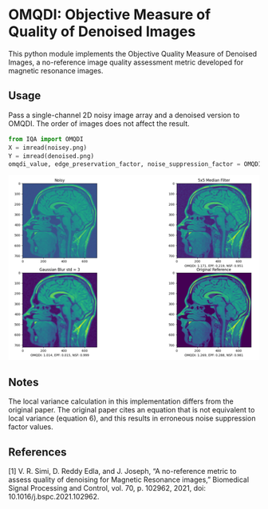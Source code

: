 # OMQDI: Objective Measure of Quality of Denoised Images

This python module implements the Objective Quality Measure of Denoised Images, a no-reference image quality assessment metric developed for magnetic resonance images.

## Usage
Pass a single-channel 2D noisy image array and a denoised version to OMQDI. The order of images does not affect the result.
```python
from IQA import OMQDI
X = imread(noisey.png)
Y = imread(denoised.png)
omqdi_value, edge_preservation_factor, noise_suppression_factor = OMQDI(X, Y)
```
![Example Images](https://github.com/Blair-Johnson/OMQDI/blob/main/example.png?raw=true)

## Notes
The local variance calculation in this implementation differs from the original paper. The original paper cites an equation that is not equivalent to local variance (equation 6), and this results in erroneous noise suppression factor values.

## References
[1] V. R. Simi, D. Reddy Edla, and J. Joseph, “A no-reference metric to assess quality of denoising for Magnetic Resonance images,” Biomedical Signal Processing and Control, vol. 70, p. 102962, 2021, doi: 10.1016/j.bspc.2021.102962.
  

